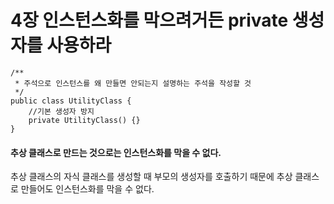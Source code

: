 # 4장 인스턴스화를 막으려거든 private 생성자를 사용하라
```
/**
 * 주석으로 인스턴스를 왜 만들면 안되는지 설명하는 주석을 작성할 것
 */
public class UtilityClass {
    //기본 생성자 방지
    private UtilityClass() {}
}
```
#### 추상 클래스로 만드는 것으로는 인스턴스화를 막을 수 없다.
추상 클래스의 자식 클래스를 생성할 때 부모의 생성자를 호출하기 때문에 추상 클래스로 만들어도 인스턴스화를 막을 수 없다.
